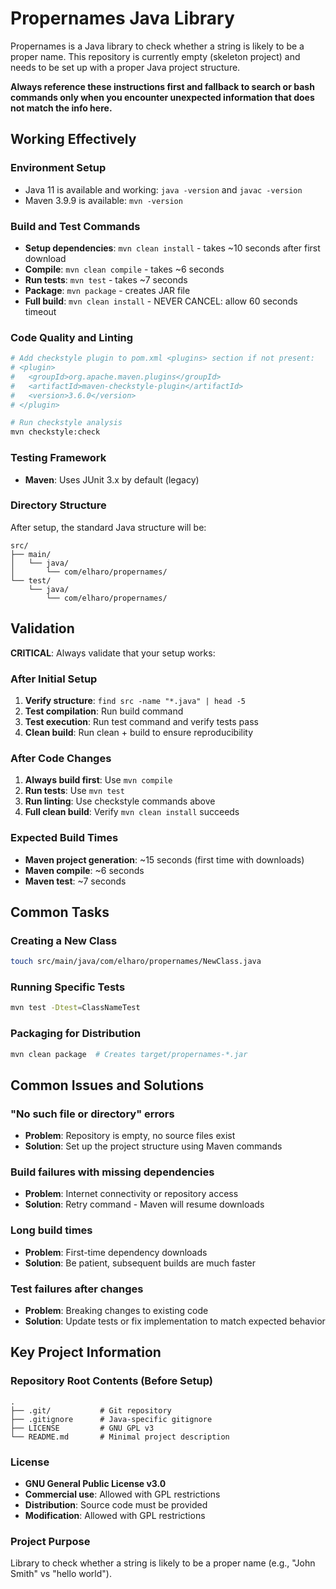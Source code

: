 # Propernames Java Library

Propernames is a Java library to check whether a string is likely to be a proper name. This repository is currently empty (skeleton project) and needs to be set up with a proper Java project structure.

**Always reference these instructions first and fallback to search or bash commands only when you encounter unexpected information that does not match the info here.**

## Working Effectively

### Environment Setup
- Java 11 is available and working: `java -version` and `javac -version`
- Maven 3.9.9 is available: `mvn -version`

### Build and Test Commands
- **Setup dependencies**: `mvn clean install` - takes ~10 seconds after first download
- **Compile**: `mvn clean compile` - takes ~6 seconds
- **Run tests**: `mvn test` - takes ~7 seconds  
- **Package**: `mvn package` - creates JAR file
- **Full build**: `mvn clean install` - NEVER CANCEL: allow 60 seconds timeout

### Code Quality and Linting
```bash
# Add checkstyle plugin to pom.xml <plugins> section if not present:
# <plugin>
#   <groupId>org.apache.maven.plugins</groupId>
#   <artifactId>maven-checkstyle-plugin</artifactId>
#   <version>3.6.0</version>
# </plugin>

# Run checkstyle analysis
mvn checkstyle:check
```

### Testing Framework
- **Maven**: Uses JUnit 3.x by default (legacy)

### Directory Structure
After setup, the standard Java structure will be:
```
src/
├── main/
│   └── java/
│       └── com/elharo/propernames/
└── test/
    └── java/
        └── com/elharo/propernames/
```

## Validation

**CRITICAL**: Always validate that your setup works:

### After Initial Setup
1. **Verify structure**: `find src -name "*.java" | head -5`
2. **Test compilation**: Run build command
3. **Test execution**: Run test command and verify tests pass
4. **Clean build**: Run clean + build to ensure reproducibility

### After Code Changes
1. **Always build first**: Use `mvn compile`
2. **Run tests**: Use `mvn test`
3. **Run linting**: Use checkstyle commands above
4. **Full clean build**: Verify `mvn clean install` succeeds

### Expected Build Times
- **Maven project generation**: ~15 seconds (first time with downloads)
- **Maven compile**: ~6 seconds 
- **Maven test**: ~7 seconds

## Common Tasks

### Creating a New Class
```bash
touch src/main/java/com/elharo/propernames/NewClass.java
```

### Running Specific Tests
```bash
mvn test -Dtest=ClassNameTest
```

### Packaging for Distribution
```bash
mvn clean package  # Creates target/propernames-*.jar
```

## Common Issues and Solutions

### "No such file or directory" errors
- **Problem**: Repository is empty, no source files exist
- **Solution**: Set up the project structure using Maven commands

### Build failures with missing dependencies
- **Problem**: Internet connectivity or repository access
- **Solution**: Retry command - Maven will resume downloads

### Long build times
- **Problem**: First-time dependency downloads
- **Solution**: Be patient, subsequent builds are much faster

### Test failures after changes
- **Problem**: Breaking changes to existing code
- **Solution**: Update tests or fix implementation to match expected behavior

## Key Project Information

### Repository Root Contents (Before Setup)
```
.
├── .git/           # Git repository
├── .gitignore      # Java-specific gitignore
├── LICENSE         # GNU GPL v3
└── README.md       # Minimal project description
```

### License
- **GNU General Public License v3.0**
- **Commercial use**: Allowed with GPL restrictions
- **Distribution**: Source code must be provided
- **Modification**: Allowed with GPL restrictions

### Project Purpose
Library to check whether a string is likely to be a proper name (e.g., "John Smith" vs "hello world").